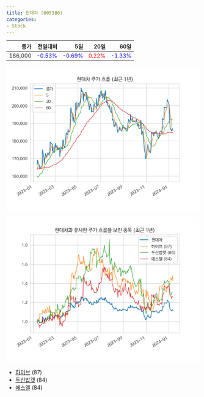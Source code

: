 ```yaml
---
title: 현대차 (005380)
categories:
- Stock
---
```


|종가|전일대비|5일|20일|60일|
|---:|-------:|--:|---:|---:|
|186,000|<span style="color: blue">-0.53%</span>|<span style="color: blue">-0.69%</span>|<span style="color: red">0.22%</span>|<span style="color: blue">-1.33%</span>|


<!-- more -->

![005380](/assets/images/stock/005380.png)

![005380](/assets/images/stock/005380_sim.png)

- [하이브](/352820/) (87)
- [두산밥캣](/241560/) (84)
- [에스엘](//005850/) (84)